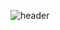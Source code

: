 ![header](https://capsule-render.vercel.app/api?type=rect&color=auto&height=100&section=header&text=%20안녕하세요!%20render&fontSize=30&animation=fadeIn&textBg=true)
